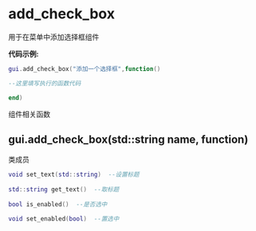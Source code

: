 # add_check_box

用于在菜单中添加选择框组件

**代码示例:**
```lua
gui.add_check_box("添加一个选择框",function()

--这里填写执行的函数代码

end)
```

组件相关函数

## gui.add_check_box(std::string name, function)

类成员
```lua
void set_text(std::string)  --设置标题
 
std::string get_text()  --取标题
 
bool is_enabled()  --是否选中

void set_enabled(bool)  --置选中

```

